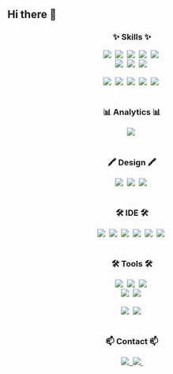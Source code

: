 ## Hi there 👋

<!--
**vosvos344/vosvos344** is a ✨ _special_ ✨ repository because its `README.md` (this file) appears on your GitHub profile.

Here are some ideas to get you started:

- 🔭 I’m currently working on ...
- 🌱 I’m currently learning ...
- 👯 I’m looking to collaborate on ...
- 🤔 I’m looking for help with ...
- 💬 Ask me about ...
- 📫 How to reach me: ...
- 😄 Pronouns: ...
- ⚡ Fun fact: ...
-->

<!--타이틀 부분-->


<!--내용 부분-->
<h3 align="center">✨ Skills ✨</h3>
<div align="center">
  <img src="https://img.shields.io/badge/html5-E34F26.svg?style=for-the-badge&logo=html5&logoColor=white" />&nbsp
  <img src="https://img.shields.io/badge/PHP-777BB4?style=for-the-badge&logo=php&logoColor=white" />&nbsp
  <img src="https://img.shields.io/badge/javascript-F7DF1E.svg?style=for-the-badge&logo=javascript&logoColor=20232a" />&nbsp
  <img src="https://img.shields.io/badge/react-20232a.svg?style=for-the-badge&logo=react&logoColor=61DAFB" />&nbsp
  <img src="https://img.shields.io/badge/React_Native-20232A?style=for-the-badge&logo=react&logoColor=61DAFB" />&nbsp
</div>

<div align="center">
  <img src="https://img.shields.io/badge/styled--components-DB7093?style=for-the-badge&logo=styled-components&logoColor=ffd35b" />&nbsp
  <img src="https://img.shields.io/badge/tailwindcss-1daabb.svg?style=for-the-badge&logo=tailwind-css&logoColor=white" />&nbsp
  <img src="https://img.shields.io/badge/css3-1572B6.svg?style=for-the-badge&logo=css3&logoColor=white" />&nbsp
</div>

<br>

<div align="center">
  <img src="https://img.shields.io/badge/Redux-593D88?style=for-the-badge&logo=redux&logoColor=white" />&nbsp
  <img src="https://img.shields.io/badge/jQuery-0769AD?style=for-the-badge&logo=jquery&logoColor=white" />&nbsp
  <img src="https://img.shields.io/badge/MySQL-00000F?style=for-the-badge&logo=mysql&logoColor=white" />&nbsp
  <img src="https://img.shields.io/badge/TypeScript-007ACC?style=for-the-badge&logo=typescript&logoColor=white" />&nbsp
   <img src="https://img.shields.io/badge/npm-CB3837?style=for-the-badge&logo=npm&logoColor=white" />&nbsp
</div>

<br>

<h3 align="center">📊 Analytics 📊</h3>
<div align="center">
  <img src="https://img.shields.io/badge/Google%20Analytics-E37400?style=for-the-badge&logo=google%20analytics&logoColor=white" />&nbsp
</div>

<br>

<h3 align="center">🖍 Design 🖍</h3>
<div align="center">
  <img src="https://img.shields.io/badge/Adobe%20Photoshop-31A8FF?style=for-the-badge&logo=Adobe%20Photoshop&logoColor=black" />&nbsp
  <img src="https://img.shields.io/badge/Adobe%20XD-470137?style=for-the-badge&logo=Adobe%20XD&logoColor=#FF61F6" />&nbsp
  <img src="https://img.shields.io/badge/Figma-F24E1E?style=for-the-badge&logo=figma&logoColor=white" />&nbsp
</div>

<br>

<h3 align="center">🛠 IDE 🛠</h3>
<div align="center">
  <img src="https://img.shields.io/badge/Android_Studio-3DDC84?style=for-the-badge&logo=android-studio&logoColor=white" />&nbsp
  <img src="https://img.shields.io/badge/Atom-66595C?style=for-the-badge&logo=Atom&logoColor=white" />&nbsp
  <img src="http://img.shields.io/badge/-PHPStorm-181717?style=for-the-badge&logo=phpstorm&logoColor=white" />&nbsp
   <img src="https://img.shields.io/badge/Visual_Studio-5C2D91?style=for-the-badge&logo=visual%20studio&logoColor=white" />&nbsp
   <img src="https://img.shields.io/badge/Visual_Studio_Code-0078D4?style=for-the-badge&logo=visual%20studio%20code&logoColor=white" />&nbsp
     <img src="https://img.shields.io/badge/VIM-%2311AB00.svg?&style=for-the-badge&logo=vim&logoColor=white" />&nbsp
</div>

<br>

<h3 align="center">🛠 Tools 🛠</h3>
<div align="center">
  <img src="https://img.shields.io/badge/git-F05033.svg?style=for-the-badge&logo=git&logoColor=white" />&nbsp
  <img src="https://img.shields.io/badge/github-181717.svg?style=for-the-badge&logo=github&logoColor=white" />&nbsp
  <img src="https://img.shields.io/badge/Notion-F3F3F3.svg?style=for-the-badge&logo=notion&logoColor=black" />&nbsp
</div>

<div align="center">
  <img src="https://img.shields.io/badge/adobe%20photoshop-08253c.svg?style=for-the-badge&logo=adobe%20photoshop&logoColor=37abff" />&nbsp
  <img src="https://img.shields.io/badge/figma-F24E1E.svg?style=for-the-badge&logo=figma&logoColor=white" />&nbsp
</div>

<br>

<div align="center">
  <img src="https://img.shields.io/badge/VSCode-2C2C32.svg?style=for-the-badge&logo=visual-studio-code&logoColor=22ABF3" />&nbsp
  <img src="https://img.shields.io/badge/jupyter-2C2C32.svg?style=for-the-badge&logo=jupyter&logoColor=F37726" />&nbsp
<!--   <img src="https://img.shields.io/badge/Colab-2C2C32.svg?style=for-the-badge&logo=googlecolab&logoColor=F9AB00" />&nbsp -->
</div>

<br>

<h3 align="center">📫 Contact 📫</h3>
<div align="center">
  <a href="https://ha-jenong.tistory.com/">
    <img src="https://img.shields.io/badge/Tistory-1EBC8F?style=for-the-badge&logo=tistory&logoColor=white" />&nbsp
  </a>
  <a href="vosvos344@gmail.com">
    <img
      src="https://img.shields.io/badge/vosvos344@gmail.com-D14836?style=for-the-badge&logo=gmail&logoColor=white"/>&nbsp
  </a>
</div>

